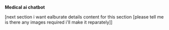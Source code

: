 **Medical ai chatbot**

[next section i want ealburate details content for this section [please tell me is there any images required i'll make it reparately]]
